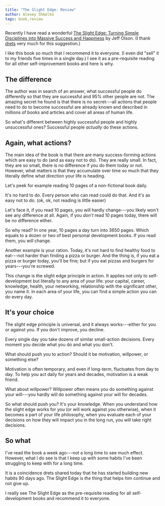 ```yaml
---
title: "The Slight Edge: Review"
author: Alexey Shmalko
tags: book,review
---
```


Recently I have read a wonderful [The Slight Edge: Turning Simple Disciplines into Massive Success and Happiness][slight-edge-amazon] by Jeff Olson.
(I thank [drets][drets] very much for this suggestion.)

I like this book so much that I recommend it to everyone.
(I even did "sell" it to my friends five times in a single day.)
I see it as a pre-requisite reading for all other self-improvement books and here is why.

<!--more-->

## The difference

The author was in search of an answer, what successful people do differently so that they are successful and 95% other people are not.
The amazing secret he found is that there is no secret---all actions that people need to do to become successful are already known and described in millions of books and articles and cover all areas of human life.

So what's different between highly successful people and highly unsuccessful ones?
Successful people _actually_ do these actions.

## Again, what actions?

The main idea of the book is that there are many success-forming actions which are easy to do (and as easy not to do).
They are really small.
In fact, they are so small, there is no difference if you do them today or not.
However, what matters is that they accumulate over time so much that they literally define what direction your life is heading.

Let's peek for example reading 10 pages of a non-fictional book daily.

It's no hard to do. Every person who can read could do that.
And it's as easy not to do. (ok, ok, not reading is little easier)

Let's face it, if you read 10 pages, you will hardly change---you likely won't see any difference at all.
Again, if you _don't_ read 10 pages today, there will be no difference either.

So why read?
In one year, 10 pages a day turn into 3650 pages.
Which equals to a dozen or two of best personal development books.
If you read them, you _will_ change.

Another example is your ration.
Today, it's not hard to find healthy food to eat---not harder than finding a pizza or burger.
And the thing is, if you eat a pizza or burger today, you'll be fine; but if you eat pizzas and burgers for years---you're screwed.

This change is the slight edge principle in action.
It applies not only to self-development but literally to any area of your life: your capital, career, knowledge, health, your networking, relationship with the significant other, you name it.
In each area of your life, you can find a simple action you can do every day.

## It's your choice

The slight edge principle is universal, and it always works---either for you or against you.
If you don't improve, you decline.

Every single day you take dozens of similar small-action decisions.
Every moment you decide what you do and what you don't.

What should push you to action? Should it be motivation, willpower, or something else?

Motivation is often temporary, and even if long-term, fluctuates from day to day.
To help you act daily for years and decades, motivation is a weak friend.

What about willpower?
Willpower often means you do something against your will---you hardly will do something against your will for decades.

So what should push you?
It's your knowledge.
When you understand how the slight edge works for you (or will work against you otherwise), when it becomes a part of your life philosophy, when you evaluate each of your decisions on how they will impact you in the long run, you will take right decisions.

## So what

I've read the book a week ago---not a long time to see much effect.
However, what I do see is that I keep up with some habits I've been struggling to keep with for a long time.

It is a coincidence drets shared today that he has started building new habits 90 days ago.
The Slight Edge is _the_ thing that helps him continue and not give up.

I really see The Slight Edge as the pre-requisite reading for all self-development books and recommend it to everyone.

[slight-edge-amazon]: https://www.amazon.com/Slight-Edge-Turning-Disciplines-Happiness-ebook/dp/B07G2D82DM/ref=tmm_kin_swatch_0?_encoding=UTF8&qid=&sr=
[drets]: https://drets.github.io/
